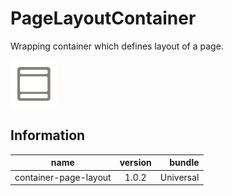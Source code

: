 PageLayoutContainer
===================

Wrapping container which defines layout of a page.

![icon](./icon.png)

## Information

| name                  | version           | bundle           |
| ----------------------|:-----------------:| ----------------:|
| container-page-layout | 1.0.2             | Universal        |

